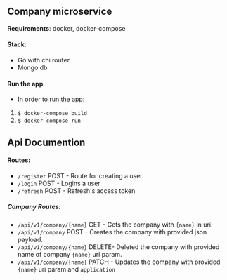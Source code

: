 ## **Company microservice**
**Requirements**: docker, docker-compose
#### **Stack**:
- Go with chi router
- Mongo db


#### Run the app
- In order to run the app:
1. 	`$ docker-compose build`
2. `$ docker-compose run`

## Api Documention

#### Routes:
- `/register` POST - Route for creating a user
- `/login` POST - Logins a user
- `/refresh` POST - Refresh's access token

##### Company Routes:
- `/api/v1/company/{name}` GET - Gets the company with `{name}` in uri.
- `/api/v1/company` 		POST - Creates the company with provided json payload.
- `/api/v1/company/{name}` DELETE- Deleted the company with provided name of company `{name}` uri param.
- `/api/v1/company/{name}` PATCH - Updates the company with provided `{name}` uri param and `application`
